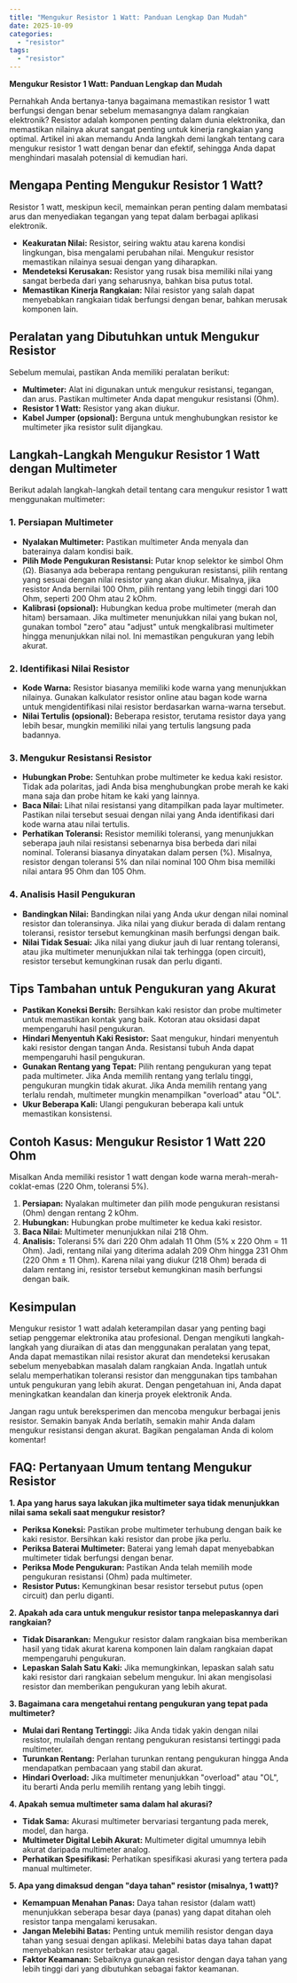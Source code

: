 ```yaml
---
title: "Mengukur Resistor 1 Watt: Panduan Lengkap Dan Mudah"
date: 2025-10-09
categories: 
  - "resistor"
tags: 
  - "resistor"
---
```


**Mengukur Resistor 1 Watt: Panduan Lengkap dan Mudah**

Pernahkah Anda bertanya-tanya bagaimana memastikan resistor 1 watt berfungsi dengan benar sebelum memasangnya dalam rangkaian elektronik? Resistor adalah komponen penting dalam dunia elektronika, dan memastikan nilainya akurat sangat penting untuk kinerja rangkaian yang optimal. Artikel ini akan memandu Anda langkah demi langkah tentang cara mengukur resistor 1 watt dengan benar dan efektif, sehingga Anda dapat menghindari masalah potensial di kemudian hari.

## Mengapa Penting Mengukur Resistor 1 Watt?

Resistor 1 watt, meskipun kecil, memainkan peran penting dalam membatasi arus dan menyediakan tegangan yang tepat dalam berbagai aplikasi elektronik.

- **Keakuratan Nilai:** Resistor, seiring waktu atau karena kondisi lingkungan, bisa mengalami perubahan nilai. Mengukur resistor memastikan nilainya sesuai dengan yang diharapkan.
- **Mendeteksi Kerusakan:** Resistor yang rusak bisa memiliki nilai yang sangat berbeda dari yang seharusnya, bahkan bisa putus total.
- **Memastikan Kinerja Rangkaian:** Nilai resistor yang salah dapat menyebabkan rangkaian tidak berfungsi dengan benar, bahkan merusak komponen lain.

## Peralatan yang Dibutuhkan untuk Mengukur Resistor

Sebelum memulai, pastikan Anda memiliki peralatan berikut:

- **Multimeter:** Alat ini digunakan untuk mengukur resistansi, tegangan, dan arus. Pastikan multimeter Anda dapat mengukur resistansi (Ohm).
- **Resistor 1 Watt:** Resistor yang akan diukur.
- **Kabel Jumper (opsional):** Berguna untuk menghubungkan resistor ke multimeter jika resistor sulit dijangkau.

## Langkah-Langkah Mengukur Resistor 1 Watt dengan Multimeter

Berikut adalah langkah-langkah detail tentang cara mengukur resistor 1 watt menggunakan multimeter:

### 1\. Persiapan Multimeter

- **Nyalakan Multimeter:** Pastikan multimeter Anda menyala dan baterainya dalam kondisi baik.
- **Pilih Mode Pengukuran Resistansi:** Putar knop selektor ke simbol Ohm (Ω). Biasanya ada beberapa rentang pengukuran resistansi, pilih rentang yang sesuai dengan nilai resistor yang akan diukur. Misalnya, jika resistor Anda bernilai 100 Ohm, pilih rentang yang lebih tinggi dari 100 Ohm, seperti 200 Ohm atau 2 kOhm.
- **Kalibrasi (opsional):** Hubungkan kedua probe multimeter (merah dan hitam) bersamaan. Jika multimeter menunjukkan nilai yang bukan nol, gunakan tombol "zero" atau "adjust" untuk mengkalibrasi multimeter hingga menunjukkan nilai nol. Ini memastikan pengukuran yang lebih akurat.

### 2\. Identifikasi Nilai Resistor

- **Kode Warna:** Resistor biasanya memiliki kode warna yang menunjukkan nilainya. Gunakan kalkulator resistor online atau bagan kode warna untuk mengidentifikasi nilai resistor berdasarkan warna-warna tersebut.
- **Nilai Tertulis (opsional):** Beberapa resistor, terutama resistor daya yang lebih besar, mungkin memiliki nilai yang tertulis langsung pada badannya.

### 3\. Mengukur Resistansi Resistor

- **Hubungkan Probe:** Sentuhkan probe multimeter ke kedua kaki resistor. Tidak ada polaritas, jadi Anda bisa menghubungkan probe merah ke kaki mana saja dan probe hitam ke kaki yang lainnya.
- **Baca Nilai:** Lihat nilai resistansi yang ditampilkan pada layar multimeter. Pastikan nilai tersebut sesuai dengan nilai yang Anda identifikasi dari kode warna atau nilai tertulis.
- **Perhatikan Toleransi:** Resistor memiliki toleransi, yang menunjukkan seberapa jauh nilai resistansi sebenarnya bisa berbeda dari nilai nominal. Toleransi biasanya dinyatakan dalam persen (%). Misalnya, resistor dengan toleransi 5% dan nilai nominal 100 Ohm bisa memiliki nilai antara 95 Ohm dan 105 Ohm.

### 4\. Analisis Hasil Pengukuran

- **Bandingkan Nilai:** Bandingkan nilai yang Anda ukur dengan nilai nominal resistor dan toleransinya. Jika nilai yang diukur berada di dalam rentang toleransi, resistor tersebut kemungkinan masih berfungsi dengan baik.
- **Nilai Tidak Sesuai:** Jika nilai yang diukur jauh di luar rentang toleransi, atau jika multimeter menunjukkan nilai tak terhingga (open circuit), resistor tersebut kemungkinan rusak dan perlu diganti.

## Tips Tambahan untuk Pengukuran yang Akurat

- **Pastikan Koneksi Bersih:** Bersihkan kaki resistor dan probe multimeter untuk memastikan kontak yang baik. Kotoran atau oksidasi dapat mempengaruhi hasil pengukuran.
- **Hindari Menyentuh Kaki Resistor:** Saat mengukur, hindari menyentuh kaki resistor dengan tangan Anda. Resistansi tubuh Anda dapat mempengaruhi hasil pengukuran.
- **Gunakan Rentang yang Tepat:** Pilih rentang pengukuran yang tepat pada multimeter. Jika Anda memilih rentang yang terlalu tinggi, pengukuran mungkin tidak akurat. Jika Anda memilih rentang yang terlalu rendah, multimeter mungkin menampilkan "overload" atau "OL".
- **Ukur Beberapa Kali:** Ulangi pengukuran beberapa kali untuk memastikan konsistensi.

## Contoh Kasus: Mengukur Resistor 1 Watt 220 Ohm

Misalkan Anda memiliki resistor 1 watt dengan kode warna merah-merah-coklat-emas (220 Ohm, toleransi 5%).

1. **Persiapan:** Nyalakan multimeter dan pilih mode pengukuran resistansi (Ohm) dengan rentang 2 kOhm.
2. **Hubungkan:** Hubungkan probe multimeter ke kedua kaki resistor.
3. **Baca Nilai:** Multimeter menunjukkan nilai 218 Ohm.
4. **Analisis:** Toleransi 5% dari 220 Ohm adalah 11 Ohm (5% x 220 Ohm = 11 Ohm). Jadi, rentang nilai yang diterima adalah 209 Ohm hingga 231 Ohm (220 Ohm ± 11 Ohm). Karena nilai yang diukur (218 Ohm) berada di dalam rentang ini, resistor tersebut kemungkinan masih berfungsi dengan baik.

## Kesimpulan

Mengukur resistor 1 watt adalah keterampilan dasar yang penting bagi setiap penggemar elektronika atau profesional. Dengan mengikuti langkah-langkah yang diuraikan di atas dan menggunakan peralatan yang tepat, Anda dapat memastikan nilai resistor akurat dan mendeteksi kerusakan sebelum menyebabkan masalah dalam rangkaian Anda. Ingatlah untuk selalu memperhatikan toleransi resistor dan menggunakan tips tambahan untuk pengukuran yang lebih akurat. Dengan pengetahuan ini, Anda dapat meningkatkan keandalan dan kinerja proyek elektronik Anda.

Jangan ragu untuk bereksperimen dan mencoba mengukur berbagai jenis resistor. Semakin banyak Anda berlatih, semakin mahir Anda dalam mengukur resistansi dengan akurat. Bagikan pengalaman Anda di kolom komentar!

## FAQ: Pertanyaan Umum tentang Mengukur Resistor

**1\. Apa yang harus saya lakukan jika multimeter saya tidak menunjukkan nilai sama sekali saat mengukur resistor?**

- **Periksa Koneksi:** Pastikan probe multimeter terhubung dengan baik ke kaki resistor. Bersihkan kaki resistor dan probe jika perlu.
- **Periksa Baterai Multimeter:** Baterai yang lemah dapat menyebabkan multimeter tidak berfungsi dengan benar.
- **Periksa Mode Pengukuran:** Pastikan Anda telah memilih mode pengukuran resistansi (Ohm) pada multimeter.
- **Resistor Putus:** Kemungkinan besar resistor tersebut putus (open circuit) dan perlu diganti.

**2\. Apakah ada cara untuk mengukur resistor tanpa melepaskannya dari rangkaian?**

- **Tidak Disarankan:** Mengukur resistor dalam rangkaian bisa memberikan hasil yang tidak akurat karena komponen lain dalam rangkaian dapat mempengaruhi pengukuran.
- **Lepaskan Salah Satu Kaki:** Jika memungkinkan, lepaskan salah satu kaki resistor dari rangkaian sebelum mengukur. Ini akan mengisolasi resistor dan memberikan pengukuran yang lebih akurat.

**3\. Bagaimana cara mengetahui rentang pengukuran yang tepat pada multimeter?**

- **Mulai dari Rentang Tertinggi:** Jika Anda tidak yakin dengan nilai resistor, mulailah dengan rentang pengukuran resistansi tertinggi pada multimeter.
- **Turunkan Rentang:** Perlahan turunkan rentang pengukuran hingga Anda mendapatkan pembacaan yang stabil dan akurat.
- **Hindari Overload:** Jika multimeter menunjukkan "overload" atau "OL", itu berarti Anda perlu memilih rentang yang lebih tinggi.

**4\. Apakah semua multimeter sama dalam hal akurasi?**

- **Tidak Sama:** Akurasi multimeter bervariasi tergantung pada merek, model, dan harga.
- **Multimeter Digital Lebih Akurat:** Multimeter digital umumnya lebih akurat daripada multimeter analog.
- **Perhatikan Spesifikasi:** Perhatikan spesifikasi akurasi yang tertera pada manual multimeter.

**5\. Apa yang dimaksud dengan "daya tahan" resistor (misalnya, 1 watt)?**

- **Kemampuan Menahan Panas:** Daya tahan resistor (dalam watt) menunjukkan seberapa besar daya (panas) yang dapat ditahan oleh resistor tanpa mengalami kerusakan.
- **Jangan Melebihi Batas:** Penting untuk memilih resistor dengan daya tahan yang sesuai dengan aplikasi. Melebihi batas daya tahan dapat menyebabkan resistor terbakar atau gagal.
- **Faktor Keamanan:** Sebaiknya gunakan resistor dengan daya tahan yang lebih tinggi dari yang dibutuhkan sebagai faktor keamanan.
